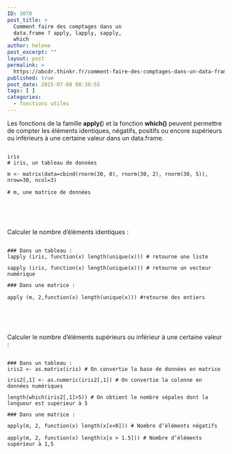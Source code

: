 ```yaml
---
ID: 3070
post_title: >
  Comment faire des comptages dans un
  data.frame ? apply, lapply, sapply,
  which
author: helene
post_excerpt: ""
layout: post
permalink: >
  https://abcdr.thinkr.fr/comment-faire-des-comptages-dans-un-data-frame-apply-lapply-sapply-which-3/
published: true
post_date: 2015-07-08 08:30:55
tags: [ ]
categories:
  - fonctions utiles
---
```

<p>Les fonctions de la famille <strong>apply(</strong>) et la fonction <strong>which()</strong> peuvent permettre de compter les éléments identiques, négatifs, positifs ou encore supérieurs ou inférieurs à une certaine valeur dans un data.frame.</p><p> <pre><code><br />iris<br /># iris, un tableau de données</p><p>m &lt;- matrix(data=cbind(rnorm(30, 0), rnorm(30, 2), rnorm(30, 5)), nrow=30, ncol=3)</p><p># m, une matrice de données <br /> </code></pre>  <br /><br />Calculer le nombre d’éléments identiques :</p><p> <pre><code><br />### Dans un tableau :<br />lapply (iris, function(x) length(unique(x))) # retourne une liste</p><p>sapply (iris, function(x) length(unique(x))) # retourne un vecteur numérique</p><p>### Dans une matrice :</p><p>apply (m, 2,function(x) length(unique(x))) #retourne des entiers <br /> </code></pre>  <br /><br />Calculer le nombre d’éléments supérieurs ou inférieur à une certaine valeur :</p><p> <pre><code><br />### Dans un tableau :<br />iris2 &lt;- as.matrix(iris) # On convertie la base de données en matrice</p><p>iris2[,1] &lt;- as.numeric(iris2[,1]) # On convertie la colonne en données numériques</p><p>length(which(iris2[,1]&gt;5)) # On obtient le nombre sépales dont la longueur est supérieur à 5</p><p>### Dans une matrice :</p><p>apply(m, 2, function(x) length(x[x&lt;0])) # Nombre d’éléments négatifs</p><p>apply(m, 2, function(x) length(x[x &gt; 1.5])) # Nombre d’éléments supérieur à 1,5<br /> </code></pre>   </p>